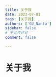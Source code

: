 ```yaml
---
title: 关于我
date: 2023-07-01
tags: [关于我]
authors: ['GU_Nanfa']
sidebar: false
# 不允许评论
comment: false

---
```

# 关于我